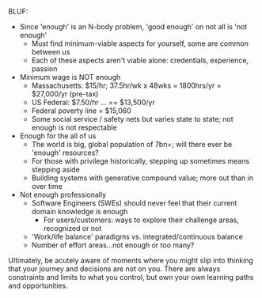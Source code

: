 BLUF: 

* Since 'enough' is an N-body problem, 'good enough' on not all is 'not enough'
	* Must find minimum-viable aspects for yourself, some are common between us
	* Each of these aspects aren't viable alone: credentials, experience, passion
* Minimum wage is NOT enough
	* Massachusetts: $15/hr; 37.5hr/wk x 48wks = 1800hrs/yr = $27,000/yr (pre-tax)
	* US Federal: $7.50/hr ... == $13,500/yr
	* Federal poverty line = $15,060
	* Some social service / safety nets but varies state to state; not enough is not respectable
* Enough for the all of us
	* The world is big, global population of 7bn+; will there ever be 'enough' resources?
	* For those with privilege historically, stepping up sometimes means stepping aside
	* Building systems with generative compound value; more out than in over time
* Not enough professionally
	* Software Engineers (SWEs) should never feel that their current domain knowledge is enough
		* For users/customers: ways to explore their challenge areas, recognized or not
	* 'Work/life balance' paradigms vs. integrated/continuous balance
	* Number of effort areas...not enough or too many?

Ultimately, be acutely aware of moments where you might slip into thinking that your journey and decisions are not on you. There are always constraints and limits to what you control, but own your own learning paths and opportunities.